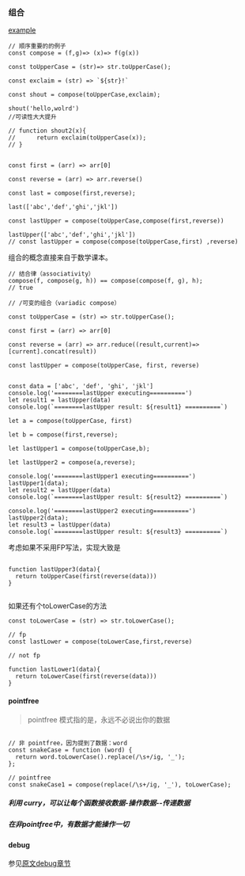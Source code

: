 ### 组合

[example](./Chapter5.js)

```ecmascript 6
// 顺序重要的的例子
const compose = (f,g)=> (x)=> f(g(x))

const toUpperCase = (str)=> str.toUpperCase();

const exclaim = (str) => `${str}!`

const shout = compose(toUpperCase,exclaim);

shout('hello,wolrd')
//可读性大大提升

// function shout2(x){
//      return exclaim(toUpperCase(x));
// }


const first = (arr) => arr[0]

const reverse = (arr) => arr.reverse()

const last = compose(first,reverse);

last(['abc','def','ghi','jkl'])

const lastUpper = compose(toUpperCase,compose(first,reverse))

lastUpper(['abc','def','ghi','jkl'])
// const lastUpper = compose(compose(toUpperCase,first) ,reverse)

```

组合的概念直接来自于数学课本。

```ecmascript 6
// 结合律（associativity）
compose(f, compose(g, h)) == compose(compose(f, g), h);
// true
```


```ecmascript 6
// /可变的组合（variadic compose）

const toUpperCase = (str) => str.toUpperCase();

const first = (arr) => arr[0]

const reverse = (arr) => arr.reduce((result,current)=> [current].concat(result))

const lastUpper = compose(toUpperCase, first, reverse)


const data = ['abc', 'def', 'ghi', 'jkl']
console.log('========lastUpper executing==========')
let result1 = lastUpper(data)
console.log(`========lastUpper result: ${result1} ==========`)

let a = compose(toUpperCase, first)

let b = compose(first,reverse);

let lastUpper1 = compose(toUpperCase,b);

let lastUpper2 = compose(a,reverse);

console.log('========lastUpper1 executing==========')
lastUpper1(data);
let result2 = lastUpper(data)
console.log(`========lastUpper result: ${result2} ==========`)

console.log('========lastUpper2 executing==========')
lastUpper2(data);
let result3 = lastUpper(data)
console.log(`========lastUpper result: ${result3} ==========`)

```

考虑如果不采用FP写法，实现大致是

```ecmascript 6

function lastUpper3(data){
  return toUpperCase(first(reverse(data)))
}


```

如果还有个toLowerCase的方法

```ecmascript 6
const toLowerCase = (str) => str.toLowerCase();

// fp
const lastLower = compose(toLowerCase,first,reverse)

// not fp 

function lastLower1(data){
  return toLowerCase(first(reverse(data)))
}

```

#### pointfree

> pointfree 模式指的是，永远不必说出你的数据

```ecmascript 6

// 非 pointfree，因为提到了数据：word
const snakeCase = function (word) {
  return word.toLowerCase().replace(/\s+/ig, '_');
};

// pointfree
const snakeCase1 = compose(replace(/\s+/ig, '_'), toLowerCase);

```

##### 利用 curry，可以让每个函数接收数据-操作数据--传递数据

##### 在非pointfree中，有数据才能操作一切


#### debug

参见[原文debug章节](https://llh911001.gitbooks.io/mostly-adequate-guide-chinese/content/ch5.html#debug)
